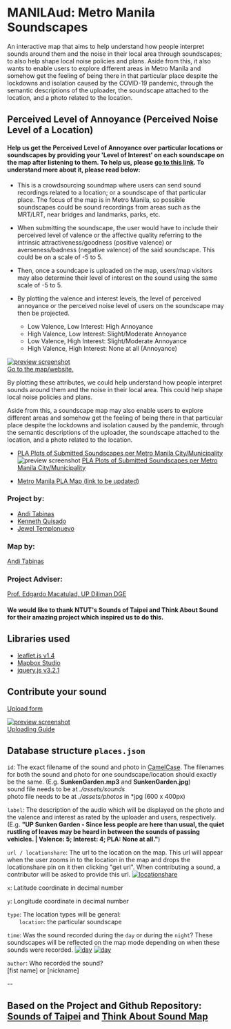 # MANILAud: Metro Manila Soundscapes

An interactive map that aims to help understand how people interpret sounds around them and the noise in their local area through soundscapes; to also help shape local noise policies and plans. Aside from this, it also wants to enable users to explore different areas in Metro Manila and somehow get the feeling of being there in that particular place despite the lockdowns and isolation caused by the COVID-19 pandemic, through the semantic descriptions of the uploader, the soundscape attached to the location, and a photo related to the location.

Perceived Level of Annoyance (Perceived Noise Level of a Location)
-
#### Help us get the Perceived Level of Annoyance over particular locations or soundscapes by providing your 'Level of Interest' on each soundscape on the map after listening to them. To help us, please <a href="https://forms.gle/izPaGWMCVn3ScE5X7" target="_blank">go to this link</a>.  To understand more about it, please read below:

* This is a crowdsourcing soundmap where users can send sound recordings related to a location; or a soundscape of that particular place. The focus of the map is in Metro Manila, so possible soundscapes could be sound recordings from areas such as the MRT/LRT, near bridges and landmarks, parks, etc.

* When submitting the soundscape, the user would have to include their perceived level of valence or the affective quality referring to the intrinsic attractiveness/goodness (positive valence) or averseness/badness (negative valence) of the said soundscape. This could be on a scale of -5 to 5.

* Then, once a soundcape is uploaded on the map, users/map visitors may also determine their level of interest on the sound using the same scale of -5 to 5.

* By plotting the valence and interest levels, the level of perceived annoyance or the perceived noise level of users on the soundscape may then be projected.
    * Low Valence, Low Interest: High Annoyance
    * High Valence, Low Interest: Slight/Moderate Annoyance
    * Low Valence, High Interest: Slight/Moderate Annoyance
    * High Valence, High Interest: None at all (Annoyance)


[![preview screenshot](/assets/PLA.png)](https://)  
 <a href="https://gme210soundmap.github.io/Manilaud/?time=day" target="_blank">Go to the map/website.</a> 

By plotting these attributes, we could help understand how people interpret sounds around them and the noise in their local area. This could help shape local noise policies and plans.

Aside from this, a soundscape map may also enable users to explore different areas and somehow get the feeling of being there in that particular place despite the lockdowns and isolation caused by the pandemic, through the semantic descriptions of the uploader, the soundscape attached to the location, and a photo related to the location.

- <a href="https://public.tableau.com/views/PercievedLevelofAnnoyanceofSoundscapes/Dashboard1?:language=en&:display_count=no&:showVizHome=no&:showShareOptions=false" target="_blank">PLA Plots of Submitted Soundscapes per Metro Manila City/Municipality</a>
![preview screenshot](/assets/PLAPlot.png)
<a href="https://public.tableau.com/views/PercievedLevelofAnnoyanceofSoundscapes/Dashboard1?:language=en&:display_count=no&:showVizHome=no&:showShareOptions=false" target="_blank">PLA Plots of Submitted Soundscapes per Metro Manila City/Municipality</a> 

- <a href="https://gme210soundmap.github.io/Manilaud/?time=night" target="_blank">Metro Manila PLA Map (link to be updated)</a> 

### Project by:
- <a href="https://facebook.com/andisomething" target="_blank">Andi Tabinas</a>
- <a href="https://www.facebook.com/kaquisado/" target="_blank">Kenneth Quisado</a>
- <a href="https://www.facebook.com/jewel.templonuevo/" target="_blank">Jewel Templonuevo</a>

### Map by:
<a href="https://public.tableau.com/profile/spatially4u#!/" target="_blank">Andi Tabinas</a>

### Project Adviser:
<a href="http://dge.upd.edu.ph/dge/" target="_blank">Prof. Edgardo Macatulad, UP Diliman DGE</a>

#### We would like to thank NTUT's Sounds of Taipei and Think About Sound for their amazing project which inspired us to do this.


Libraries used
-

* <a href="https://leafletjs.com" target="_blank">leaflet.js v1.4</a>
* <a href="https://www.mapbox.com/mapbox-studio/" target="_blank">Mapbox Studio</a>
* <a href="https://jquery.com" target="_blank">jquery.js v3.2.1</a>

Contribute your sound
-

<a href="https://forms.gle/qd69PJvNmUwfgnFx6" target="_blank">Upload form</a>

[![preview screenshot](/assets/guide.png)](https://)  
 <a href="https://gme210soundmap.github.io/Manilaud/assets/guide1.png" target="blank">Uploading Guide</a> 

Database structure `places.json`
-

`id`: The exact filename of the sound and photo in <a href="https://en.wikipedia.org/wiki/Camel_case " target="_blank">CamelCase</a>. The filenames for both the sound and photo for one soundscape/location should exactly be the same. (E.g. **SunkenGarden.mp3** and **SunkenGarden.jpg**)  
sound file needs to be at *./assets/sounds*  
photo file needs to be at *./assets/photos* in *jpg (600 x 400px)

`label`: The description of the audio which will be displayed on the photo and the valence and interest as rated by the uploader and users, respectively. (E.g. **"UP Sunken Garden - Since less people are here than usual, the quiet rustling of leaves may be heard in between the sounds of passing vehicles. | Valence: 5; Interest: 4; PLA: None at all."**)

`url / locationshare`: The url to the location on the map. This url will appear when the user zooms in to the location in the map and drops the locationshare pin on it then clicking "get url". When contributing a sound, a contributor will be asked to provide this url.
[![locationshare](/assets/locationshare.png)](https://gme210soundmap.github.io/Manilaud/?time=night) 

`x`:   Latitude coordinate in decimal number

`y`:   Longitude coordinate in decimal number

`type`: The location types will be general:  
&nbsp;&nbsp;&nbsp;&nbsp;&nbsp;&nbsp; `location`: the particular soundscape 

`time`: Was the sound recorded during the `day` or during the `night`? These soundscapes will be reflected on the map mode depending on when these sounds were recorded.
[![day](/assets/toggle-day.svg)](https://) [![day](/assets/toggle-night.svg)](https://)  

`author`: Who recorded the sound?   
[fist name] or [nickname]


--

## Based on the Project and Github Repository: <a href="https://github.com/donatuswolf/Sounds-of-Taipei" target="_blank">Sounds of Taipei</a> and <a href="http://www.thinkaboutsound.co.uk/" target="_blank">Think About Sound Map</a>
